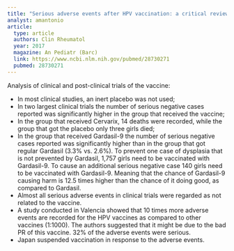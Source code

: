 ```yaml
---
title: "Serious adverse events after HPV vaccination: a critical review of randomized trials and post-marketing case series"
analyst: amantonio
article:
  type: article
  authors: Clin Rheumatol
  year: 2017
  magazine: An Pediatr (Barc)
  link: https://www.ncbi.nlm.nih.gov/pubmed/28730271
  pubmed: 28730271
---
```


Analysis of clinical and post-clinical trials of the vaccine:
- In most clinical studies, an inert placebo was not used;
- In two largest clinical trials the number of serious negative cases reported was significantly higher in the group that received the vaccine;
- In the group that received Cervarix, 14 deaths were recorded, while the group that got the placebo only three girls died;
- In the group that received Gardasil-9 the number of serious negative cases reported was significantly higher than in the group that got regular Gardasil (3.3% vs. 2.6%).
To prevent one case of dysplasia that is not prevented by Gardasil, 1,757 girls need to be vaccinated with Gardasil-9. To cause an additional serious negative case 140 girls need to be vaccinated with Gardasil-9. Meaning that the chance of Gardasil-9 causing harm is 12.5 times higher than the chance of it doing good, as compared to Gardasil.
- Almost all serious adverse events in clinical trials were regarded as not related to the vaccine.
- A study conducted in Valencia showed that 10 times more adverse events are recorded for the HPV vaccines as compared to other vaccines (1:1000). The authors suggested that it might be due to the bad PR of this vaccine. 32% of the adverse events were serious.
- Japan suspended vaccination in response to the adverse events.
